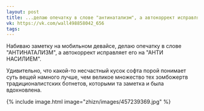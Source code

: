 ```yaml
---
layout: post
title: ...делаю опечатку в слове "антинатализм", а автокоррект исправляет его на "анти насилием"
vk: https://vk.com/wall498858042_656
tags:
---
```

Набиваю заметку на мобильном девайсе, делаю опечатку в слове "АНТИНАТАЛИЗМ", а автокоррект исправляет его на "АНТИ НАСИЛИЕМ".

Удивительно, что какой-то несчастный кусок софта порой понимает суть вещей намного лучше, чем великое множество тех зомбожертв традиционалистских ботнетов, которыми та заметка и была вдохновлена.

{% include image.html image="zhizn/images/457239369.jpg" %}